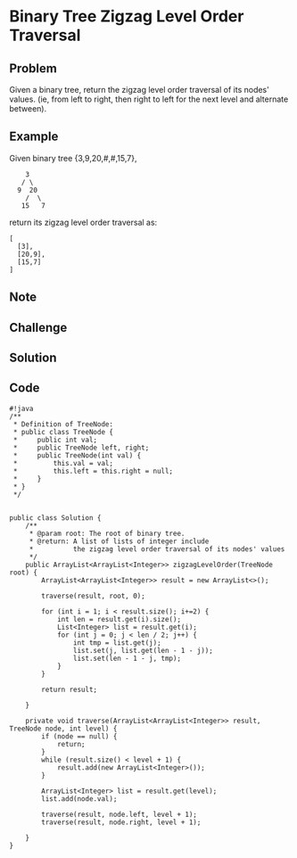 Binary Tree Zigzag Level Order Traversal
===



Problem
-------

Given a binary tree, return the zigzag level order traversal of its nodes' values. (ie, from left to right, then right to left for the next level and alternate between).

Example
-------

Given binary tree {3,9,20,#,#,15,7},

        3
       / \
      9  20
        /  \
       15   7
 

return its zigzag level order traversal as:

    [
      [3],
      [20,9],
      [15,7]
    ]

Note
---------

Challenge
---------

Solution
--------

Code
----

    #!java
    /**
     * Definition of TreeNode:
     * public class TreeNode {
     *     public int val;
     *     public TreeNode left, right;
     *     public TreeNode(int val) {
     *         this.val = val;
     *         this.left = this.right = null;
     *     }
     * }
     */
     
     
    public class Solution {
        /**
         * @param root: The root of binary tree.
         * @return: A list of lists of integer include 
         *          the zigzag level order traversal of its nodes' values 
         */
        public ArrayList<ArrayList<Integer>> zigzagLevelOrder(TreeNode root) {
            ArrayList<ArrayList<Integer>> result = new ArrayList<>();
            
            traverse(result, root, 0);
            
            for (int i = 1; i < result.size(); i+=2) {
                int len = result.get(i).size();
                List<Integer> list = result.get(i);
                for (int j = 0; j < len / 2; j++) {
                    int tmp = list.get(j);
                    list.set(j, list.get(len - 1 - j));
                    list.set(len - 1 - j, tmp);
                }
            }
            
            return result;
            
        }
        
        private void traverse(ArrayList<ArrayList<Integer>> result, TreeNode node, int level) {
            if (node == null) {
                return;
            }
            while (result.size() < level + 1) {
                result.add(new ArrayList<Integer>());
            }
            
            ArrayList<Integer> list = result.get(level);
            list.add(node.val);
            
            traverse(result, node.left, level + 1);
            traverse(result, node.right, level + 1);
            
        }
    }